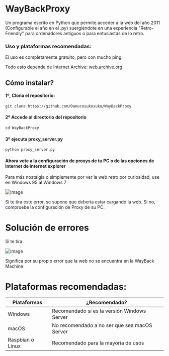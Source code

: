 # WayBackProxy
Un programa escrito en Python que permite acceder a la web del año 2011 (Configurable el año en el .py) suergiéndote en una experiencia "Retro-Friendly" para ordenadores antiguos o para entusiastas de lo retro.

### Uso y plataformas recomendadas:
El uso es completamente gratuito, pero con mucho ping.

Todo esto depende de Internet Archive: web.archive.org

## Cómo instalar?

#### 1º, Clona el repositorio:
` git clone https://github.com/Danucosukosuko/WayBackProxy `

#### 2º Accede al directorio del repositorio

` cd WayBackProxy `

#### 3º ejecuta proxy_server.py
` python proxy_server.py `

#### Ahora vete a la configuración de proxys de tu PC o de las opciones de internet de Internet explorer
Para más nostalgia o simplemente por ver la web retro por curiosidad, use en Windows 95 al Windows 7

![image](https://github.com/Danucosukosuko/WayBackProxy/assets/71569318/788e91c7-c47e-4444-a0ea-64c9b6ff1b9c)

Si te tira este error, se supone que debería estar cargando la web. Si no, compruebe la configuración de Proxy de su PC.

# Solución de errores

Si te tira:

![image](https://github.com/Danucosukosuko/WayBackProxy/assets/71569318/6a2ddc67-66f9-420d-aa52-12aa9966a6a1)

Significa por su propio error que la web no se encuentra en la WayBack Machine



# Plataformas recomendadas:

| Plataformas  |         ¿Recomendado?|
|--------------|--------------|
| Windows             | Recomendado si es la versión Windows Server  |
| macOS                | No recomendado a no ser que sea macOS Server                                          |
| Raspbian o Linux     | Recomendado para la mayoría de usos         |
